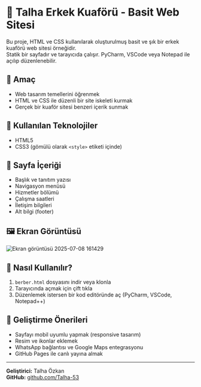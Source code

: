 # 💈 Talha Erkek Kuaförü - Basit Web Sitesi

Bu proje, HTML ve CSS kullanılarak oluşturulmuş basit ve şık bir erkek kuaförü web sitesi örneğidir.  
Statik bir sayfadır ve tarayıcıda çalışır. PyCharm, VSCode veya Notepad ile açılıp düzenlenebilir.

## 🎯 Amaç

- Web tasarım temellerini öğrenmek  
- HTML ve CSS ile düzenli bir site iskeleti kurmak  
- Gerçek bir kuaför sitesi benzeri içerik sunmak

## 🔧 Kullanılan Teknolojiler

- HTML5  
- CSS3 (gömülü olarak `<style>` etiketi içinde)

## 🧱 Sayfa İçeriği

- Başlık ve tanıtım yazısı  
- Navigasyon menüsü  
- Hizmetler bölümü  
- Çalışma saatleri  
- İletişim bilgileri  
- Alt bilgi (footer)

## 🖼️ Ekran Görüntüsü

![Ekran görüntüsü 2025-07-08 161429](https://github.com/user-attachments/assets/7dec1009-ae95-4c9f-b1aa-2b7ff1a8da69)


## 🚀 Nasıl Kullanılır?

1. `berber.html` dosyasını indir veya klonla  
2. Tarayıcında açmak için çift tıkla  
3. Düzenlemek istersen bir kod editöründe aç (PyCharm, VSCode, Notepad++)

## 📌 Geliştirme Önerileri

- Sayfayı mobil uyumlu yapmak (responsive tasarım)  
- Resim ve ikonlar eklemek  
- WhatsApp bağlantısı ve Google Maps entegrasyonu  
- GitHub Pages ile canlı yayına almak

---

**Geliştirici:** Talha Özkan  
**GitHub:** [github.com/Talha-53](https://github.com/Talha-53)
